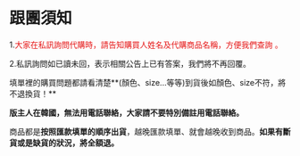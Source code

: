 <link rel="stylesheet" href="lightup.css">

# 跟團須知

1.<font color="#e61616">大家在私訊詢問代購時，請告知購買人姓名及代購商品名稱，方便我們查詢 。</font>

2.私訊詢問如已讀未回，表示相關公告上已有答案，我們將不再回覆。

填單裡的購買問題都請看清楚**\(顏色、size...等等\)到貨後如顏色、size不符，將不退換貨！**

**版主人在韓國，無法用電話聯絡，大家請不要特別備註用電話聯絡。**

商品都是**按照匯款填單的順序出貨**，越晚匯款填單、就會越晚收到商品。**如果有斷貨或是缺貨的狀況，將全額退。**


